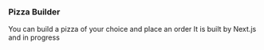 ### Pizza Builder

You can build a pizza of your choice and place an order
It is built by Next.js and in progress
